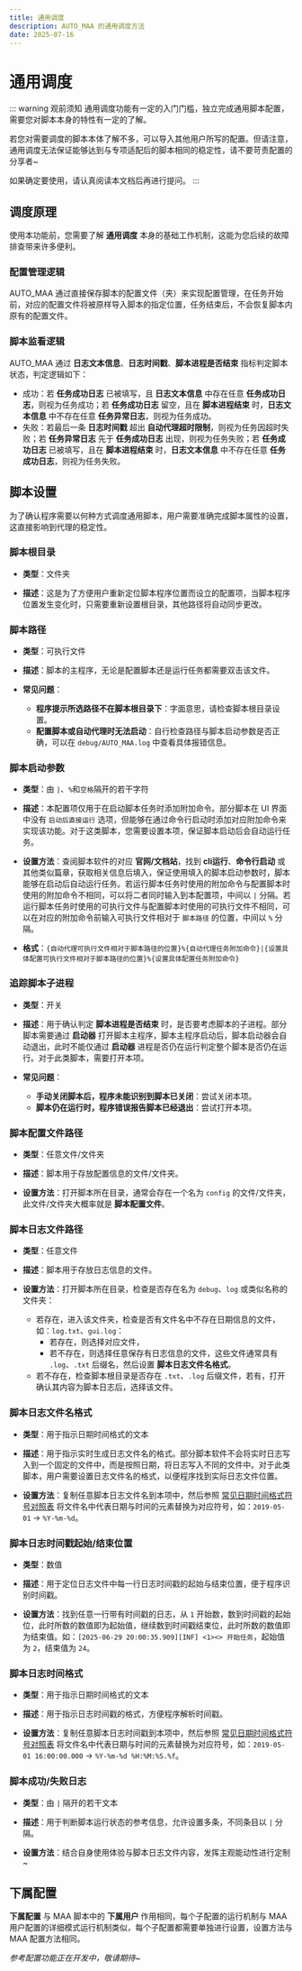```yaml
---
title: 通用调度
description: AUTO_MAA 的通用调度方法
date: 2025-07-16
---
```


# 通用调度

::: warning 观前须知
通用调度功能有一定的入门门槛，独立完成通用脚本配置，需要您对脚本本身的特性有一定的了解。

若您对需要调度的脚本本体了解不多，可以导入其他用户所写的配置。但请注意，通用调度无法保证能够达到与专项适配后的脚本相同的稳定性，请不要苛责配置的分享者~

如果确定要使用，请认真阅读本文档后再进行提问。
:::

## 调度原理

使用本功能前，您需要了解 **通用调度** 本身的基础工作机制，这能为您后续的故障排查带来许多便利。

### 配置管理逻辑

AUTO_MAA 通过直接保存脚本的配置文件（夹）来实现配置管理，在任务开始前，对应的配置文件将被原样导入脚本的指定位置，任务结束后，不会恢复脚本内原有的配置文件。

### 脚本监看逻辑

AUTO_MAA 通过 **日志文本信息**、**日志时间戳**、**脚本进程是否结束** 指标判定脚本状态，判定逻辑如下：

- 成功：若 **任务成功日志** 已被填写，且 **日志文本信息** 中存在任意 **任务成功日志**，则视为任务成功；若 **任务成功日志** 留空，且在 **脚本进程结束** 时，**日志文本信息** 中不存在任意 **任务异常日志**，则视为任务成功。
- 失败：若最后一条 **日志时间戳** 超出 **自动代理超时限制**，则视为任务因超时失败；若 **任务异常日志** 先于 **任务成功日志** 出现，则视为任务失败；若 **任务成功日志** 已被填写，且在 **脚本进程结束** 时，**日志文本信息** 中不存在任意 **任务成功日志**，则视为任务失败。

## 脚本设置

为了确认程序需要以何种方式调度通用脚本，用户需要准确完成脚本属性的设置，这直接影响到代理的稳定性。

### 脚本根目录

- **类型**：文件夹

- **描述**：这是为了方便用户重新定位脚本程序位置而设立的配置项，当脚本程序位置发生变化时，只需要重新设置根目录，其他路径将自动同步更改。

### 脚本路径

- **类型**：可执行文件

- **描述**：脚本的主程序，无论是配置脚本还是运行任务都需要双击该文件。

- **常见问题**：

    - **程序提示所选路径不在脚本根目录下**：字面意思，请检查脚本根目录设置。
    - **配置脚本或自动代理时无法启动**：自行检查路径与脚本启动参数是否正确，可以在 `debug/AUTO_MAA.log` 中查看具体报错信息。

### 脚本启动参数

- **类型**：由 `|`、`%`和`空格`隔开的若干字符

- **描述**：本配置项仅用于在启动脚本任务时添加附加命令。部分脚本在 UI 界面中没有 `启动后直接运行` 选项，但能够在通过命令行启动时添加对应附加命令来实现该功能。对于这类脚本，您需要设置本项，保证脚本启动后会自动运行任务。

- **设置方法**：查阅脚本软件的对应 **官网/文档站**，找到 **cli运行**、**命令行启动** 或其他类似篇章，获取相关信息后填入，保证使用填入的脚本启动参数时，脚本能够在启动后自动运行任务。若运行脚本任务时使用的附加命令与配置脚本时使用的附加命令不相同，可以将二者同时输入到本配置项，中间以 `|` 分隔。若运行脚本任务时使用的可执行文件与配置脚本时使用的可执行文件不相同，可以在对应的附加命令前输入可执行文件相对于 `脚本路径` 的位置，中间以 `%` 分隔。

- **格式**：`{自动代理可执行文件相对于脚本路径的位置}%{自动代理任务附加命令}|{设置具体配置可执行文件相对于脚本路径的位置}%{设置具体配置任务附加命令}`

### 追踪脚本子进程

- **类型**：开关

- **描述**：用于确认判定 **脚本进程是否结束** 时，是否要考虑脚本的子进程。部分脚本需要通过 **启动器** 打开脚本主程序，脚本主程序启动后，脚本启动器会自动退出，此时不能仅通过 **启动器** 进程是否仍在运行判定整个脚本是否仍在运行。对于此类脚本，需要打开本项。

- **常见问题**：

    - **手动关闭脚本后，程序未能识别到脚本已关闭**：尝试关闭本项。
    - **脚本仍在运行时，程序错误报告脚本已经退出**：尝试打开本项。

### 脚本配置文件路径

- **类型**：任意文件/文件夹

- **描述**：脚本用于存放配置信息的文件/文件夹。

- **设置方法**：打开脚本所在目录，通常会存在一个名为 `config` 的文件/文件夹，此文件/文件夹大概率就是 **脚本配置文件**。

### 脚本日志文件路径

- **类型**：任意文件

- **描述**：脚本用于存放日志信息的文件。

- **设置方法**：打开脚本所在目录，检查是否存在名为 `debug`、`log` 或类似名称的文件夹：
    - 若存在，进入该文件夹，检查是否有文件名中不存在日期信息的文件，如：`log.txt`、`gui.log`：
        - 若存在，则选择对应文件，
        - 若不存在，则选择任意保存有日志信息的文件，这些文件通常具有 `.log`、`.txt` 后缀名，然后设置 **脚本日志文件名格式**。
    - 若不存在，检查脚本根目录是否存在 `.txt`、`.log` 后缀文件，若有，打开确认其内容为脚本日志后，选择该文件。

### 脚本日志文件名格式

- **类型**：用于指示日期时间格式的文本

- **描述**：用于指示实时生成日志文件名的格式。部分脚本软件不会将实时日志写入到一个固定的文件中，而是按照日期，将日志写入不同的文件中。对于此类脚本，用户需要设置日志文件名的格式，以便程序找到实际日志文件位置。

- **设置方法**：复制任意脚本日志文件名到本项中，然后参照 [常见日期时间格式符号对照表](https://doc.automaa.xyz/advanced-features.html#%E5%B8%B8%E8%A7%81%E6%97%A5%E6%9C%9F%E6%97%B6%E9%97%B4%E6%A0%BC%E5%BC%8F%E7%AC%A6%E5%8F%B7%E5%AF%B9%E7%85%A7%E8%A1%A8) 将文件名中代表日期与时间的元素替换为对应符号，如：`2019-05-01` -> `%Y-%m-%d`。

### 脚本日志时间戳起始/结束位置

- **类型**：数值

- **描述**：用于定位日志文件中每一行日志时间戳的起始与结束位置，便于程序识别时间戳。

- **设置方法**：找到任意一行带有时间戳的日志，从 `1` 开始数，数到时间戳的起始位，此时所数的数值即为起始值，继续数到时间戳结束位，此时所数的数值即为结束值。如：`[2025-06-29 20:00:35.909][INF] <1><> 开始任务`，起始值为 `2`，结束值为 `24`。

### 脚本日志时间格式

- **类型**：用于指示日期时间格式的文本

- **描述**：用于指示日志时间戳的格式，方便程序解析时间戳。

- **设置方法**：复制任意脚本日志时间戳到本项中，然后参照 [常见日期时间格式符号对照表](https://doc.automaa.xyz/advanced-features.html#%E5%B8%B8%E8%A7%81%E6%97%A5%E6%9C%9F%E6%97%B6%E9%97%B4%E6%A0%BC%E5%BC%8F%E7%AC%A6%E5%8F%B7%E5%AF%B9%E7%85%A7%E8%A1%A8) 将文件名中代表日期与时间的元素替换为对应符号，如：`2019-05-01 16:00:00.000` -> `%Y-%m-%d %H:%M:%S.%f`。

### 脚本成功/失败日志

- **类型**：由 `|` 隔开的若干文本

- **描述**：用于判断脚本运行状态的参考信息，允许设置多条，不同条目以 `|` 分隔。

- **设置方法**：结合自身使用体验与脚本日志文件内容，发挥主观能动性进行定制~

## 下属配置

**下属配置** 与 MAA 脚本中的 **下属用户** 作用相同，每个子配置的运行机制与 MAA 用户配置的详细模式运行机制类似，每个子配置都需要单独进行设置，设置方法与 MAA 配置方法相同。

*参考配置功能正在开发中，敬请期待~*
